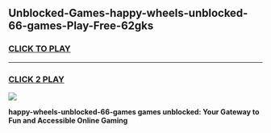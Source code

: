 
## Unblocked-Games-happy-wheels-unblocked-66-games-Play-Free-62gks
<h3>
<a href="https://premium76.site?title=happy-wheels-unblocked-66-games&ref=23A">CLICK TO PLAY</a></h3>
<hr>

<h3>
<a href="https://premium76.site?title=happy-wheels-unblocked-66-games&ref=23A">CLICK 2 PLAY</a>
  
</h3>

<a href="https://premium76.site?title=happy-wheels-unblocked-66-games&ref=23A"><img src="https://clearcache.store/games.png"></a>


**happy-wheels-unblocked-66-games games unblocked: Your Gateway to Fun and Accessible Online Gaming**
